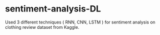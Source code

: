 # sentiment-analysis-DL
Used 3 different techniques ( RNN, CNN, LSTM ) for sentiment analysis on clothing review dataset from Kaggle.
